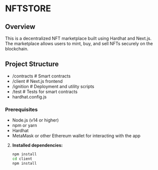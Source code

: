 # NFTSTORE

## Overview

This is a decentralized NFT marketplace built using Hardhat and Next.js. The marketplace allows users to mint, buy, and sell NFTs securely on the blockchain.

## Project Structure

- /contracts # Smart contracts
- /client # Next.js frontend
- /ignition # Deployment and utility scripts
- /test # Tests for smart contracts
- hardhat.config.js



### Prerequisites

- Node.js (v14 or higher)
- npm or yarn
- Hardhat
- MetaMask or other Ethereum wallet for interacting with the app



2. **Installed dependencies:**

   ```bash
   npm install
   cd client
   npm install

   ```




